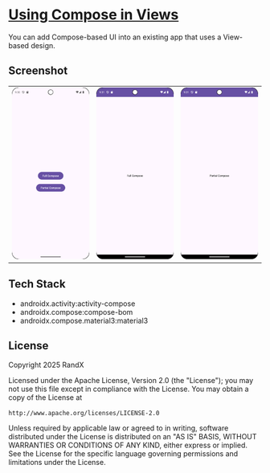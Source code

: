 # [Using Compose in Views](https://developer.android.com/develop/ui/compose/migrate/interoperability-apis/compose-in-views)

You can add Compose-based UI into an existing app that uses a View-based design.

## Screenshot

||||
| --- | --- | --- |
| ![Main](./screenshot/main.png) | ![Full](./screenshot/full.png) | ![Partial](./screenshot/partial.png) |

## Tech Stack

- androidx.activity:activity-compose
- androidx.compose:compose-bom
- androidx.compose.material3:material3

## License

Copyright 2025 RandX

Licensed under the Apache License, Version 2.0 (the "License");
you may not use this file except in compliance with the License.
You may obtain a copy of the License at

    http://www.apache.org/licenses/LICENSE-2.0

Unless required by applicable law or agreed to in writing, software
distributed under the License is distributed on an "AS IS" BASIS,
WITHOUT WARRANTIES OR CONDITIONS OF ANY KIND, either express or implied.
See the License for the specific language governing permissions and
limitations under the License.
